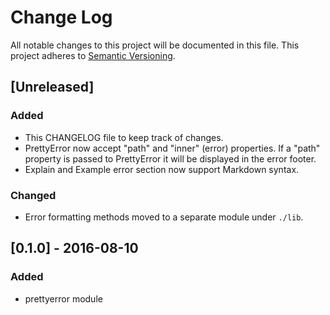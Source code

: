 # Change Log

All notable changes to this project will be documented in this file.
This project adheres to [Semantic Versioning](http://semver.org/).

## [Unreleased]

### Added
- This CHANGELOG file to keep track of changes.
- PrettyError now accept "path" and "inner" (error) properties. If a "path"
  property is passed to PrettyError it will be displayed in the error footer.
- Explain and Example error section now support Markdown syntax.

### Changed
- Error formatting methods moved to a separate module under `./lib`.

## [0.1.0] - 2016-08-10

### Added
- prettyerror module